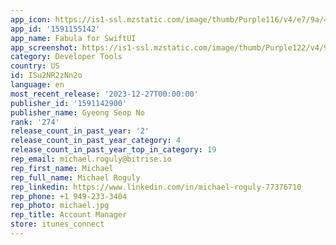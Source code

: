 ```yaml
---
app_icon: https://is1-ssl.mzstatic.com/image/thumb/Purple116/v4/e7/9a/4d/e79a4d4f-5f07-7ebb-794c-04da9fe0f56c/AppIcon-0-0-1x_U007emarketing-0-7-0-85-220.png/1024x1024bb.png
app_id: '1591155142'
app_name: Fabula for SwiftUI
app_screenshot: https://is1-ssl.mzstatic.com/image/thumb/Purple122/v4/9f/0e/ea/9f0eea1e-1af5-6007-1440-d72ddf2a3694/557c8a1e-d5a0-4b00-8d70-b59f30883c38_Simulator_Screen_Shot_-_iPhone_11_Pro_Max_-_2022-05-16_at_22.03.13.png/1242x2688bb.png
category: Developer Tools
country: US
id: ISu2NR2zNn2o
language: en
most_recent_release: '2023-12-27T00:00:00'
publisher_id: '1591142900'
publisher_name: Gyeong Seop No
rank: '274'
release_count_in_past_year: '2'
release_count_in_past_year_category: 4
release_count_in_past_year_top_in_category: 19
rep_email: michael.roguly@bitrise.io
rep_first_name: Michael
rep_full_name: Michael Roguly
rep_linkedin: https://www.linkedin.com/in/michael-roguly-77376710
rep_phone: +1 949-233-3404
rep_photo: michael.jpg
rep_title: Account Manager
store: itunes_connect
---
```

